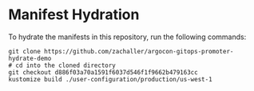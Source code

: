 # Manifest Hydration

To hydrate the manifests in this repository, run the following commands:

```shell
git clone https://github.com/zachaller/argocon-gitops-promoter-hydrate-demo
# cd into the cloned directory
git checkout d886f03a70a1591f6037d546f1f9662b479163cc
kustomize build ./user-configuration/production/us-west-1
```
